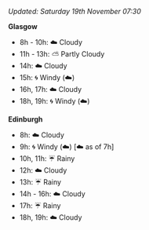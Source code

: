 *Updated: Saturday 19th November 07:30*

**Glasgow**

* 8h - 10h: :cloud: Cloudy
* 11h - 13h: :partly_sunny: Partly Cloudy
* 14h: :cloud: Cloudy
* 15h: :cyclone: Windy (:cloud:)
* 16h, 17h: :cloud: Cloudy
* 18h, 19h: :cyclone: Windy (:cloud:)

**Edinburgh**

* 8h: :cloud: Cloudy
* 9h: :cyclone: Windy (:cloud:) [:cloud: as of 7h]
* 10h, 11h: :umbrella: Rainy
* 12h: :cloud: Cloudy
* 13h: :umbrella: Rainy
* 14h - 16h: :cloud: Cloudy
* 17h: :umbrella: Rainy
* 18h, 19h: :cloud: Cloudy
